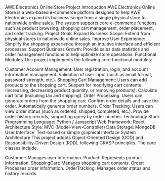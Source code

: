 AWE Electronics Online Store
Project Introduction
AWE Electronics Online Store is a web-based e-commerce platform designed to help AWE Electronics expand its business scope from a single physical store to nationwide online sales. The system supports core e-commerce functions such as product browsing, shopping cart management, order placement, and order tracking.
Project Goals
Expand Business Scope: Extend from physical stores to nationwide online sales.
Improve User Experience: Simplify the shopping experience through an intuitive interface and efficient processes.
Support Business Growth: Provide sales data statistics and order management functions to help optimize store operations.
Functional Modules
This project implements the following core functional modules:

Customer Account Management:
User registration, login, and account information management.
Validation of user input (such as email format, password strength, etc.).
Shopping Cart Management:
Users can add products to the shopping cart.
Support for modifying cart contents (increasing, decreasing product quantity, or removing products).
Calculate cart total (including tax and shipping).
Order Processing:
Users can generate orders from the shopping cart.
Confirm order details and save the order.
Automatically generate order numbers.
Order Tracking:
Users can view order status (such as ordered, shipped, completed, etc.).
Provide order history records, supporting query by order number.
Technology Stack
Programming Language: Python / Javascript
Web Framework: React
Architecture Style: MVC (Model-View-Controller)
Data Storage: MongoDB
User Interface: Text-based or simple graphical interface
System Architecture
This project adopts Object-Oriented Design (OOD) and Responsibility-Driven Design (RDD), following GRASP principles. The core classes include:

Customer: Manages user information.
Product: Represents product information.
ShoppingCart: Manages shopping cart contents.
Order: Processes order information.
OrderTracking: Manages order status and history records.
